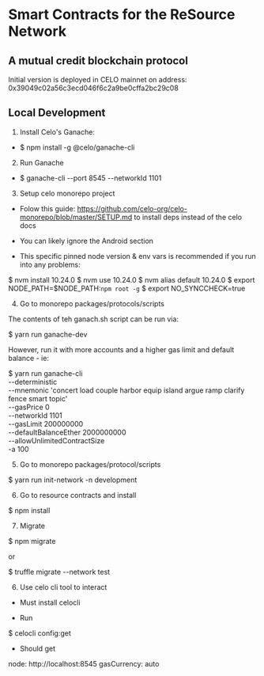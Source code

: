 # Smart Contracts for the ReSource Network
## A mutual credit blockchain protocol

Initial version is deployed in CELO mainnet on address: 0x39049c02a56c3ecd046f6c2a9be0cffa2bc29c08

## Local Development

1. Install Celo's Ganache:

- $ npm install -g @celo/ganache-cli

2. Run Ganache

- $ ganache-cli --port 8545 --networkId 1101

3. Setup celo monorepo project


- Folow this guide: https://github.com/celo-org/celo-monorepo/blob/master/SETUP.md to install deps instead of the celo docs

- You can likely ignore the Android section

- This specific pinned node version & env vars is recommended if you run into any problems:

$ nvm install 10.24.0
$ nvm use 10.24.0
$ nvm alias default 10.24.0
$ export NODE_PATH=$NODE_PATH:`npm root -g`
$ export NO_SYNCCHECK=true

4. Go to monorepo packages/protocols/scripts

The contents of teh ganach.sh script can be run via:

$ yarn run ganache-dev

However, run it with more accounts and a higher gas limit and default balance - ie:

$ yarn run ganache-cli \
  --deterministic \
  --mnemonic 'concert load couple harbor equip island argue ramp clarify fence smart topic' \
  --gasPrice 0 \
  --networkId 1101 \
  --gasLimit 200000000 \
  --defaultBalanceEther 2000000000 \
  --allowUnlimitedContractSize \
  -a 100


5. Go to monorepo packages/protocol/scripts

$ yarn run init-network -n development

6. Go to resource contracts and install

$ npm install

7. Migrate

$ npm migrate

or

$ truffle migrate --network test


6. Use celo cli tool to interact

- Must install celocli

- Run

$ celocli config:get

- Should get

node: http://localhost:8545
gasCurrency: auto
